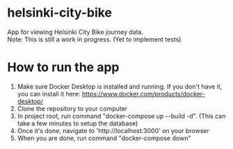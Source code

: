 # helsinki-city-bike
App for viewing Helsinki City Bike journey data.
<br />
Note: This is still a work in progress. (Yet to implement tests)

# How to run the app
1. Make sure Docker Desktop is installed and running. If you don't have it, you can install it here: https://www.docker.com/products/docker-desktop/
2. Clone the repository to your computer
3. In project root, run command "docker-compose up --build -d". (This can take a few minutes to setup the database)
4. Once it's done, navigate to 'http://localhost:3000' on your browser
5. When you are done, run command "docker-compose down"
